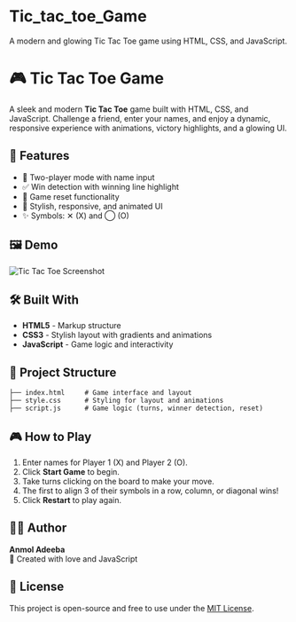 # Tic_tac_toe_Game
A modern and glowing Tic Tac Toe game using HTML, CSS, and JavaScript.
# 🎮 Tic Tac Toe Game

A sleek and modern **Tic Tac Toe** game built with HTML, CSS, and JavaScript. Challenge a friend, enter your names, and enjoy a dynamic, responsive experience with animations, victory highlights, and a glowing UI.

## 🚀 Features

- 🔢 Two-player mode with name input
- ✅ Win detection with winning line highlight
- 🔁 Game reset functionality
- 🎨 Stylish, responsive, and animated UI
- ✨ Symbols: ✕ (X) and ◯ (O)

## 🖼️ Demo

![Tic Tac Toe Screenshot](https://your-image-link-here)

## 🛠️ Built With

- **HTML5** - Markup structure
- **CSS3** - Stylish layout with gradients and animations
- **JavaScript** - Game logic and interactivity

## 📂 Project Structure

```
├── index.html     # Game interface and layout
├── style.css      # Styling for layout and animations
├── script.js      # Game logic (turns, winner detection, reset)
```

## 🎮 How to Play

1. Enter names for Player 1 (X) and Player 2 (O).
2. Click **Start Game** to begin.
3. Take turns clicking on the board to make your move.
4. The first to align 3 of their symbols in a row, column, or diagonal wins!
5. Click **Restart** to play again.

## 🧑‍🎨 Author

**Anmol Adeeba**  
💖 Created with love and JavaScript

## 📄 License

This project is open-source and free to use under the [MIT License](LICENSE).
